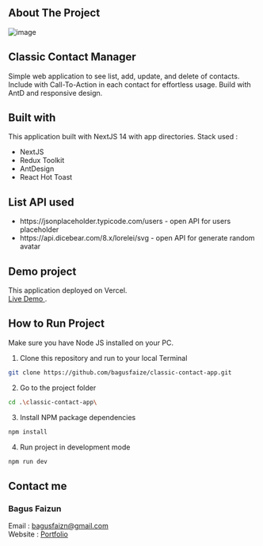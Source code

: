 ## About The Project

![image](https://github.com/bagusfaize/classic-contact-app/assets/50720858/fbc2d725-7abf-4143-a024-ac736bde4b64)


## Classic Contact Manager
Simple web application to see list, add, update, and delete of contacts.
Include with Call-To-Action in each contact for effortless usage.
Build with AntD and responsive design.

## Built with
This application built with NextJS 14 with app directories. 
Stack used :
<ul>
  <li>NextJS</li>
  <li>Redux Toolkit</li>
  <li>AntDesign</li>
  <li>React Hot Toast</li>
</ul>

## List API used
<ul>
  <li>https://jsonplaceholder.typicode.com/users - open API for users placeholder</li>
  <li>https://api.dicebear.com/8.x/lorelei/svg - open API for generate random avatar</li>
</ul>

## Demo project
This application deployed on Vercel. <br/>
[Live Demo ](https://obs-app-one.vercel.app/).

## How to Run Project
Make sure you have Node JS installed on your PC.
1. Clone this repository and run to your local Terminal
```bash
git clone https://github.com/bagusfaize/classic-contact-app.git
```
2. Go to the project folder
```bash
cd .\classic-contact-app\
```
3. Install NPM package dependencies
```bash
npm install
```
4. Run project in development mode
```bash
npm run dev
```

## Contact me
### Bagus Faizun <br/>
Email : [bagusfaizn@gmail.com](mailto:bagusfaizn@gmail.com) <br/>
Website : [Portfolio](https://bagusfaizn.vercel.app/)
